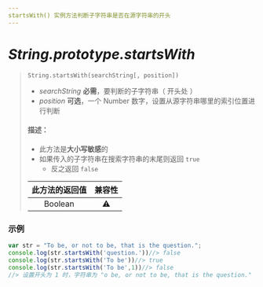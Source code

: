 ```yaml
---
startsWith() 实例方法判断子字符串是否在源字符串的开头
---
```


# *String.prototype.startsWith*

> `String.startsWith(searchString[, position])`
>
> - *searchString* **必需**，要判断的子字符串（ 开头处 ）
> - *position* **可选**，一个 Number 数字，设置从源字符串哪里的索引位置进行判断
>
> #### 描述：
>
> - 此方法是**大小写敏感**的
> - 如果传入的子字符串在搜索字符串的末尾则返回 `true` 
>     - 反之返回 `false`
>
> | 此方法的返回值 | 兼容性 |
> | :------------: | :----: |
> |    Boolean     |   ⚠    |

### 示例

```js
var str = "To be, or not to be, that is the question.";
console.log(str.startsWith('question.'))//> false
console.log(str.startsWith('To be'))//> true
console.log(str.startsWith('To be',1))//> false
//> 设置开头为 1 时，字符串为 "o be, or not to be, that is the question."
```

